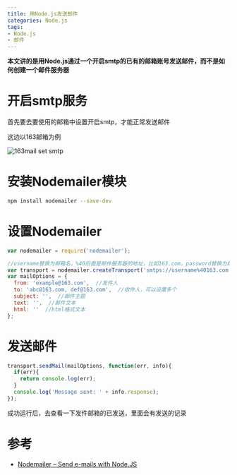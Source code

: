 ```yaml
---
title: 用Node.js发送邮件
categories: Node.js
tags:
- Node.js
- 邮件
---
```


**本文讲的是用Node.js通过一个开启smtp的已有的邮箱账号发送邮件，而不是如何创建一个邮件服务器**

# 开启smtp服务

首先要去要使用的邮箱中设置开启smtp，才能正常发送邮件

这边以163邮箱为例

![163mail set smtp](http://img.blog.csdn.net/20160829152743891)

# 安装Nodemailer模块

```bash
npm install nodemailer --save-dev
```

# 设置Nodemailer

```javascript
var nodemailer = require('nodemailer');

//username替换为邮箱名，%40后面是邮件服务器的地址，比如163.com，password替换为邮箱密码（或独立密码，如果有设置的话），@后面填SMTP服务器地址，如163的smtp地址为smtp.163.com
var transport = nodemailer.createTransport('smtps://username%40163.com:password@smtp.163.com');
var mailOptions = {
  from: 'example@163.com',  //发件人
  to: 'abc@163.com, def@163.com',  //收件人，可以设置多个
  subject: '',  //邮件主题
  text: '',  //邮件文本
  html: ''  //html格式文本
};
```

# 发送邮件

```javascript
transport.sendMail(mailOptions, function(err, info){
  if(err){
    return console.log(err);
  }
  console.log('Message sent: ' + info.response);
});
```

成功运行后，去查看一下发件邮箱的已发送，里面会有发送的记录

# 参考

* [Nodemailer &#8211; Send e-mails with Node.JS][]


[Nodemailer &#8211; Send e-mails with Node.JS]: http://nodemailer.com/
